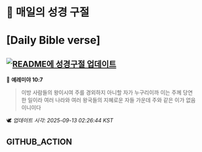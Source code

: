 # 🙏 매일의 성경 구절
# [Daily Bible verse]
## [![README에 성경구절 업데이트](https://github.com/DONGSUKA/first_test/actions/workflows/update-readme-bible.yml/badge.svg)](https://github.com/DONGSUKA/first_test/actions/workflows/update-readme-bible.yml)
<!-- START_BIBLE_VERSE -->
📖 **예레미야 10:7**
> 이방 사람들의 왕이시여 주를 경외하지 아니할 자가 누구리이까 이는 주께 당연한 일이라 여러 나라와 여러 왕국들의 지혜로운 자들 가운데 주와 같은 이가 없음이니이다

🕊️ _업데이트 시각: 2025-09-13 02:26:44 KST_
  <!-- END_BIBLE_VERSE -->
## GITHUB_ACTION

